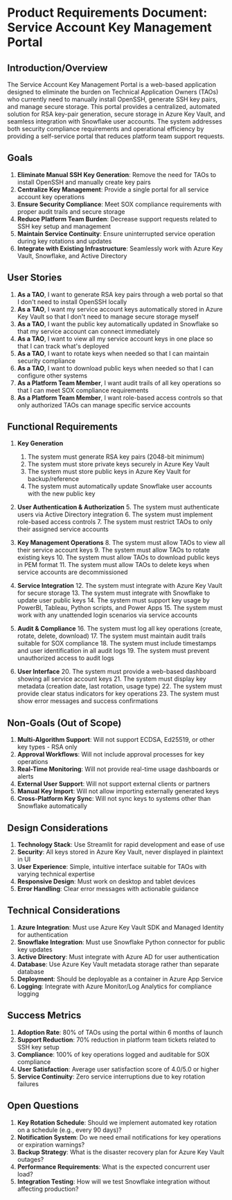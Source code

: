 # Product Requirements Document: Service Account Key Management Portal

## Introduction/Overview

The Service Account Key Management Portal is a web-based application designed to eliminate the burden on Technical Application Owners (TAOs) who currently need to manually install OpenSSH, generate SSH key pairs, and manage secure storage. This portal provides a centralized, automated solution for RSA key-pair generation, secure storage in Azure Key Vault, and seamless integration with Snowflake user accounts. The system addresses both security compliance requirements and operational efficiency by providing a self-service portal that reduces platform team support requests.

## Goals

1. **Eliminate Manual SSH Key Generation**: Remove the need for TAOs to install OpenSSH and manually create key pairs
2. **Centralize Key Management**: Provide a single portal for all service account key operations
3. **Ensure Security Compliance**: Meet SOX compliance requirements with proper audit trails and secure storage
4. **Reduce Platform Team Burden**: Decrease support requests related to SSH key setup and management
5. **Maintain Service Continuity**: Ensure uninterrupted service operation during key rotations and updates
6. **Integrate with Existing Infrastructure**: Seamlessly work with Azure Key Vault, Snowflake, and Active Directory

## User Stories

1. **As a TAO**, I want to generate RSA key pairs through a web portal so that I don't need to install OpenSSH locally
2. **As a TAO**, I want my service account keys automatically stored in Azure Key Vault so that I don't need to manage secure storage myself
3. **As a TAO**, I want the public key automatically updated in Snowflake so that my service account can connect immediately
4. **As a TAO**, I want to view all my service account keys in one place so that I can track what's deployed
5. **As a TAO**, I want to rotate keys when needed so that I can maintain security compliance
6. **As a TAO**, I want to download public keys when needed so that I can configure other systems
7. **As a Platform Team Member**, I want audit trails of all key operations so that I can meet SOX compliance requirements
8. **As a Platform Team Member**, I want role-based access controls so that only authorized TAOs can manage specific service accounts

## Functional Requirements

1. **Key Generation**
   1. The system must generate RSA key pairs (2048-bit minimum)
   2. The system must store private keys securely in Azure Key Vault
   3. The system must store public keys in Azure Key Vault for backup/reference
   4. The system must automatically update Snowflake user accounts with the new public key

2. **User Authentication & Authorization**
   5. The system must authenticate users via Active Directory integration
   6. The system must implement role-based access controls
   7. The system must restrict TAOs to only their assigned service accounts

3. **Key Management Operations**
   8. The system must allow TAOs to view all their service account keys
   9. The system must allow TAOs to rotate existing keys
   10. The system must allow TAOs to download public keys in PEM format
   11. The system must allow TAOs to delete keys when service accounts are decommissioned

4. **Service Integration**
   12. The system must integrate with Azure Key Vault for secure storage
   13. The system must integrate with Snowflake to update user public keys
   14. The system must support key usage by PowerBI, Tableau, Python scripts, and Power Apps
   15. The system must work with any unattended login scenarios via service accounts

5. **Audit & Compliance**
   16. The system must log all key operations (create, rotate, delete, download)
   17. The system must maintain audit trails suitable for SOX compliance
   18. The system must include timestamps and user identification in all audit logs
   19. The system must prevent unauthorized access to audit logs

6. **User Interface**
   20. The system must provide a web-based dashboard showing all service account keys
   21. The system must display key metadata (creation date, last rotation, usage type)
   22. The system must provide clear status indicators for key operations
   23. The system must show error messages and success confirmations

## Non-Goals (Out of Scope)

1. **Multi-Algorithm Support**: Will not support ECDSA, Ed25519, or other key types - RSA only
2. **Approval Workflows**: Will not include approval processes for key operations
3. **Real-Time Monitoring**: Will not provide real-time usage dashboards or alerts
4. **External User Support**: Will not support external clients or partners
5. **Manual Key Import**: Will not allow importing externally generated keys
6. **Cross-Platform Key Sync**: Will not sync keys to systems other than Snowflake automatically

## Design Considerations

1. **Technology Stack**: Use Streamlit for rapid development and ease of use
2. **Security**: All keys stored in Azure Key Vault, never displayed in plaintext in UI
3. **User Experience**: Simple, intuitive interface suitable for TAOs with varying technical expertise
4. **Responsive Design**: Must work on desktop and tablet devices
5. **Error Handling**: Clear error messages with actionable guidance

## Technical Considerations

1. **Azure Integration**: Must use Azure Key Vault SDK and Managed Identity for authentication
2. **Snowflake Integration**: Must use Snowflake Python connector for public key updates
3. **Active Directory**: Must integrate with Azure AD for user authentication
4. **Database**: Use Azure Key Vault metadata storage rather than separate database
5. **Deployment**: Should be deployable as a container in Azure App Service
6. **Logging**: Integrate with Azure Monitor/Log Analytics for compliance logging

## Success Metrics

1. **Adoption Rate**: 80% of TAOs using the portal within 6 months of launch
2. **Support Reduction**: 70% reduction in platform team tickets related to SSH key setup
3. **Compliance**: 100% of key operations logged and auditable for SOX compliance
4. **User Satisfaction**: Average user satisfaction score of 4.0/5.0 or higher
5. **Service Continuity**: Zero service interruptions due to key rotation failures

## Open Questions

1. **Key Rotation Schedule**: Should we implement automated key rotation on a schedule (e.g., every 90 days)?
2. **Notification System**: Do we need email notifications for key operations or expiration warnings?
3. **Backup Strategy**: What is the disaster recovery plan for Azure Key Vault outages?
4. **Performance Requirements**: What is the expected concurrent user load?
5. **Integration Testing**: How will we test Snowflake integration without affecting production?
